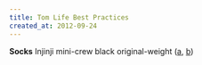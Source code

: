 ```yaml
---
title: Tom Life Best Practices
created_at: 2012-09-24
---
```


**Socks** Injinji mini-crew black original-weight ([a](socks-a.png), [b](socks-b.png))
